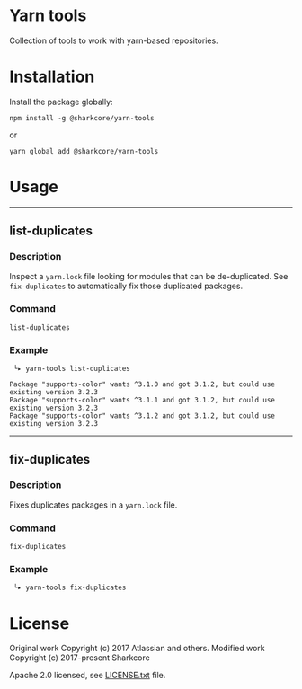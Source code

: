 # Yarn tools

Collection of tools to work with yarn-based repositories.

# Installation

Install the package globally:

```
npm install -g @sharkcore/yarn-tools
```

or

```
yarn global add @sharkcore/yarn-tools
```


# Usage
---
## list-duplicates

### Description
Inspect a `yarn.lock` file looking for modules that can be de-duplicated. See `fix-duplicates` to automatically fix those duplicated packages.

### Command
`list-duplicates`

### Example

```
 └▸ yarn-tools list-duplicates

Package "supports-color" wants ^3.1.0 and got 3.1.2, but could use existing version 3.2.3
Package "supports-color" wants ^3.1.1 and got 3.1.2, but could use existing version 3.2.3
Package "supports-color" wants ^3.1.2 and got 3.1.2, but could use existing version 3.2.3
```

---

## fix-duplicates

### Description
Fixes duplicates packages in a `yarn.lock` file.

### Command
`fix-duplicates`

### Example

```
 └▸ yarn-tools fix-duplicates
```

# License

Original work Copyright (c) 2017 Atlassian and others. Modified work Copyright (c) 2017-present Sharkcore

Apache 2.0 licensed, see [LICENSE.txt](LICENSE.txt) file.
